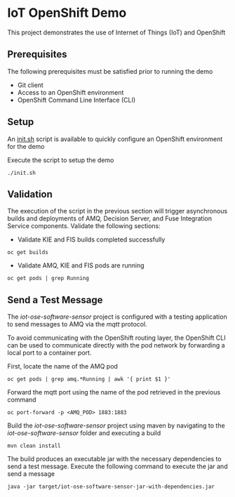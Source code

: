 IoT OpenShift Demo
===============

This project demonstrates the use of Internet of Things (IoT) and OpenShift

## Prerequisites

The following prerequisites must be satisfied prior to running the demo

* Git client
* Access to an OpenShift environment
* OpenShift Command Line Interface (CLI)

## Setup

An [init.sh](init.sh) script is available to quickly configure an OpenShift environment for the demo

Execute the script to setup the demo

```
./init.sh
```

## Validation

The execution of the script in the previous section will trigger asynchronous builds and deployments of AMQ, Decision Server, and Fuse Integration Service components. Validate the following sections:

* Validate KIE and FIS builds completed successfully

```
oc get builds
```

* Validate AMQ, KIE and FIS pods are running

```
oc get pods | grep Running
```

## Send a Test Message

The *iot-ose-software-sensor* project is configured with a testing application to send messages to AMQ via the *mqtt* protocol. 

To avoid communicating with the OpenShift routing layer, the OpenShift CLI can be used to communicate directly with the pod network by forwarding a local port to a container port.

First, locate the name of the AMQ pod

```
oc get pods | grep amq.*Running | awk '{ print $1 }'
```

Forward the mqtt port using the name of the pod retrieved in the previous command

```
oc port-forward -p <AMQ_POD> 1883:1883
```

Build the *iot-ose-software-sensor* project using maven by navigating to the *iot-ose-software-sensor* folder and executing a build

```
mvn clean install
```

The build produces an executable jar with the necessary dependencies to send a test message. Execute the following command to execute the jar and send a message

```
java -jar target/iot-ose-software-sensor-jar-with-dependencies.jar
```